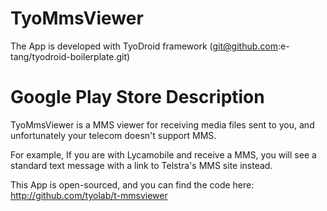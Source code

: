 # TyoMmsViewer


The App is developed with TyoDroid framework (git@github.com:e-tang/tyodroid-boilerplate.git)


# Google Play Store Description


TyoMmsViewer is a MMS viewer for receiving media files sent to you, and unfortunately your telecom doesn't support MMS.

For example,
If you are with Lycamobile and receive a MMS, you will see a standard text message with a link to Telstra's MMS site instead.

This App is open-sourced, and you can find the code here: http://github.com/tyolab/t-mmsviewer